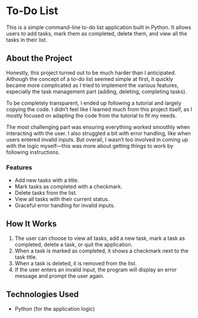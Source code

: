 # To-Do List

This is a simple command-line to-do list application built in Python. It allows users to add tasks, mark them as completed, delete them, and view all the tasks in their list.

## About the Project

Honestly, this project turned out to be much harder than I anticipated. Although the concept of a to-do list seemed simple at first, it quickly became more complicated as I tried to implement the various features, especially the task management part (adding, deleting, completing tasks). 

To be completely transparent, I ended up following a tutorial and largely copying the code. I didn’t feel like I learned much from this project itself, as I mostly focused on adapting the code from the tutorial to fit my needs. 

The most challenging part was ensuring everything worked smoothly when interacting with the user. I also struggled a bit with error handling, like when users entered invalid inputs. But overall, I wasn’t too involved in coming up with the logic myself—this was more about getting things to work by following instructions.

### Features
- Add new tasks with a title.
- Mark tasks as completed with a checkmark.
- Delete tasks from the list.
- View all tasks with their current status.
- Graceful error handling for invalid inputs.

## How It Works

1. The user can choose to view all tasks, add a new task, mark a task as completed, delete a task, or quit the application.
2. When a task is marked as completed, it shows a checkmark next to the task title.
3. When a task is deleted, it is removed from the list.
4. If the user enters an invalid input, the program will display an error message and prompt the user again.

## Technologies Used
- Python (for the application logic)
